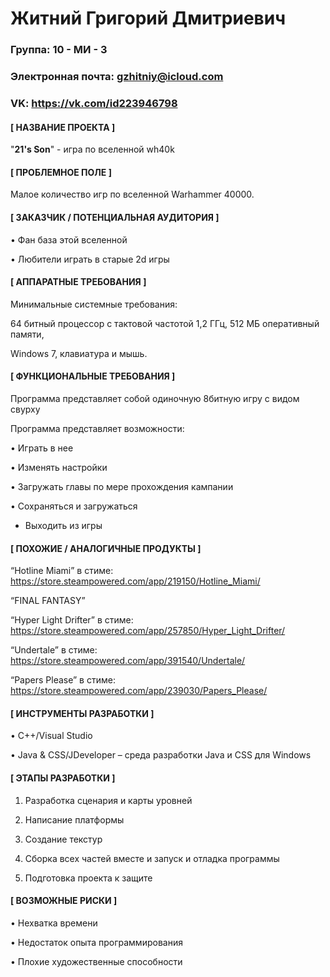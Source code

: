 # Житний Григорий Дмитриевич



### Группа: **10 - МИ - 3**
### Электронная почта: **gzhitniy@icloud.com**
### VK: **https://vk.com/id223946798**
#### **[ НАЗВАНИЕ ПРОЕКТА ]**
"**21's Son**" - игра по вселенной wh40k
#### **[ ПРОБЛЕМНОЕ ПОЛЕ ]**

Малое количество игр по вселенной Warhammer 40000.

#### **[ ЗАКАЗЧИК / ПОТЕНЦИАЛЬНАЯ АУДИТОРИЯ ]**

•	Фан база этой вселенной

•	Любители играть в старые 2d игры

#### **[ АППАРАТНЫЕ ТРЕБОВАНИЯ ]**

Минимальные системные требования:

64 битный процессор с тактовой частотой 1,2 ГГц, 512 МБ оперативный памяти,

Windows 7, клавиатура и мышь.

#### **[ ФУНКЦИОНАЛЬНЫЕ ТРЕБОВАНИЯ ]**

Программа представляет собой одиночную 8битную игру с видом свурху

Программа представляет возможности:

•	Играть в нее

•	Изменять настройки 

•	Загружать главы по мере прохождения кампании 

•	Сохраняться и загружаться 

* Выходить из игры

#### **[ ПОХОЖИЕ / АНАЛОГИЧНЫЕ ПРОДУКТЫ ]**

“Hotline Miami” в стиме: https://store.steampowered.com/app/219150/Hotline_Miami/

“FINAL FANTASY”

“Hyper Light Drifter” в стиме: https://store.steampowered.com/app/257850/Hyper_Light_Drifter/

“Undertale” в стиме: https://store.steampowered.com/app/391540/Undertale/

“Papers Please” в стиме: https://store.steampowered.com/app/239030/Papers_Please/

#### **[ ИНСТРУМЕНТЫ РАЗРАБОТКИ ]**

•	С++/Visual Studio

•	Java & CSS/JDeveloper – среда разработки Java и CSS для Windows

#### **[ ЭТАПЫ РАЗРАБОТКИ ]**

1.	Разработка сценария и карты уровней

2.	Написание платформы

3.	Создание текстур

4.	Сборка всех частей вместе и запуск и отладка программы

5.	Подготовка проекта к защите

#### **[ ВОЗМОЖНЫЕ РИСКИ ]**

•	Нехватка времени

•	Недостаток опыта программирования

•	Плохие художественные способности



